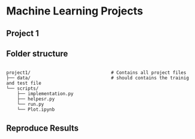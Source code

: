 # Machine Learning Projects

## Project 1

## Folder structure

```

project1/                              # Contains all project files
├── data/                              # should contains the trainig and test file
└── scripts/
    ├── implementation.py
    ├── helpesr.py
    └── run.py
    └── Plot.ipynb
```



## Reproduce Results


